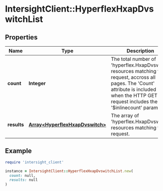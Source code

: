 # IntersightClient::HyperflexHxapDvswitchList

## Properties

| Name | Type | Description | Notes |
| ---- | ---- | ----------- | ----- |
| **count** | **Integer** | The total number of &#39;hyperflex.HxapDvswitch&#39; resources matching the request, accross all pages. The &#39;Count&#39; attribute is included when the HTTP GET request includes the &#39;$inlinecount&#39; parameter. | [optional] |
| **results** | [**Array&lt;HyperflexHxapDvswitch&gt;**](HyperflexHxapDvswitch.md) | The array of &#39;hyperflex.HxapDvswitch&#39; resources matching the request. | [optional] |

## Example

```ruby
require 'intersight_client'

instance = IntersightClient::HyperflexHxapDvswitchList.new(
  count: null,
  results: null
)
```

